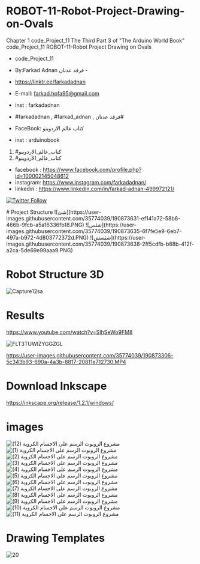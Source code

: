# ROBOT-11-Robot-Project-Drawing-on-Ovals
Chapter 1 code_Project_11 The Third Part 3 of "The Arduino World Book" code_Project_11 ROBOT-11-Robot Project Drawing on Ovals
- code_Project_11

-  By:Farkad Adnan فرقد عدنان -
- https://linktr.ee/farkadadnan

 - E-mail: farkad.hpfa95@gmail.com 
- inst : farkadadnan 
- #farkadadnan , #farkad_adnan , فرقد عدنان# 
- FaceBook: كتاب عالم الاردوينو 
- inst : arduinobook
1. #كتاب_عالم_الاردوينو
2. #كتاب_عالم_الآردوينو 

* facebook : https://www.facebook.com/profile.php?id=100002145048612
* instagram:  https://www.instagram.com/farkadadnan/
* linkedin : https://www.linkedin.com/in/farkad-adnan-499972121/

 <p>
 <a href='https://mobile.twitter.com/farkadadnan'>
        <img alt="Twitter Follow" src="https://img.shields.io/twitter/follow/farkadadnan?label=%40farkadadnan&style=social" alt='Twitter' align="center"/>
    </a>
</p>
# Project Structure
![شئ](https://user-images.githubusercontent.com/35774039/190873631-ef141a72-58b6-466b-9fcb-a5a16336fb18.PNG)
![شئس](https://user-images.githubusercontent.com/35774039/190873635-6f7fe5e9-6eb7-497a-b972-4d803772372d.PNG)
![شئسش](https://user-images.githubusercontent.com/35774039/190873638-2ff5cdfb-b88b-412f-a2ca-5de69e99aaa9.PNG)




# Robot Structure 3D

![Capture12sa](https://user-images.githubusercontent.com/35774039/190873397-6f176c43-7095-4fbb-b5b2-8c1d17b48775.PNG)


# Results
https://www.youtube.com/watch?v=SIhSeWo9FM8

![FLT3TUWIZYGGZGL](https://user-images.githubusercontent.com/35774039/190873478-826f65b1-7ca8-4257-9c45-221b030e9459.jpg)

https://user-images.githubusercontent.com/35774039/190873306-5c343b93-690a-4a3b-8817-20811e712730.MP4



# Download Inkscape 
https://inkscape.org/release/1.2.1/windows/


# images
![مشروع  الروبوت الرسم على الاجسام الكروية (12)](https://user-images.githubusercontent.com/35774039/190873421-24d73359-4a6c-4b98-96dd-df10b4c4fa66.png)
![مشروع  الروبوت الرسم على الاجسام الكروية (1)](https://user-images.githubusercontent.com/35774039/190873423-0a81e940-7e8e-4693-9af8-4a061d63852c.png)
![مشروع  الروبوت الرسم على الاجسام الكروية (2)](https://user-images.githubusercontent.com/35774039/190873424-0b677c82-b200-4828-9e24-2612c92529b8.png)
![مشروع  الروبوت الرسم على الاجسام الكروية (3)](https://user-images.githubusercontent.com/35774039/190873426-18b2290b-1e05-4ba8-95bf-801855ef20e1.png)
![مشروع  الروبوت الرسم على الاجسام الكروية (4)](https://user-images.githubusercontent.com/35774039/190873427-548282db-c74e-4caf-ba0e-1b97843a6dc2.png)
![مشروع  الروبوت الرسم على الاجسام الكروية (5)](https://user-images.githubusercontent.com/35774039/190873428-35fb7c6f-0154-4a29-86c6-c7b992f225d2.png)
![مشروع  الروبوت الرسم على الاجسام الكروية (6)](https://user-images.githubusercontent.com/35774039/190873430-b20f0027-44e4-4018-a01c-1ffe39ce6b21.png)
![مشروع  الروبوت الرسم على الاجسام الكروية (7)](https://user-images.githubusercontent.com/35774039/190873431-412b1624-1d0e-4463-bfde-c8b1cd80b49a.png)
![مشروع  الروبوت الرسم على الاجسام الكروية (8)](https://user-images.githubusercontent.com/35774039/190873433-6907d05d-1ab2-4635-9c8b-476f5893e03f.png)
![مشروع  الروبوت الرسم على الاجسام الكروية (9)](https://user-images.githubusercontent.com/35774039/190873434-199656bb-7824-4f7c-916d-c815087b3502.png)
![مشروع  الروبوت الرسم على الاجسام الكروية (10)](https://user-images.githubusercontent.com/35774039/190873435-3c69866e-cae7-4a24-bdbc-2b192057d1bd.png)
![مشروع  الروبوت الرسم على الاجسام الكروية (11)](https://user-images.githubusercontent.com/35774039/190873436-0916e7f2-3282-4a1c-8bb9-faf4b6143997.png)

# Drawing Templates
![20](https://user-images.githubusercontent.com/35774039/190873458-2d048928-3196-497e-af1b-b70d8e15b2ee.PNG)

